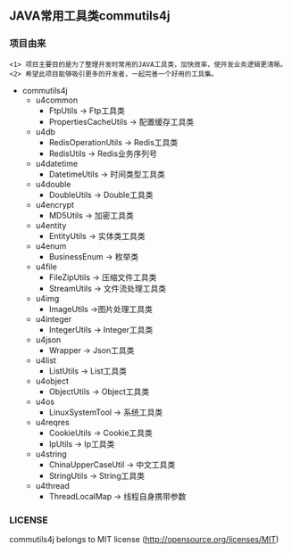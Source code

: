 ## JAVA常用工具类commutils4j

### 项目由来
````
<1> 项目主要目的是为了整理开发时常用的JAVA工具类，加快效率，使开发业务逻辑更清晰。
<2> 希望此项目能够吸引更多的开发者，一起完善一个好用的工具集。
````

* commutils4j
    * u4common
        * FtpUtils -> Ftp工具类
        * PropertiesCacheUtils -> 配置缓存工具类
    * u4db
        * RedisOperationUtils -> Redis工具类
        * RedisUtils -> Redis业务序列号
    * u4datetime
        * DatetimeUtils -> 时间类型工具类
    * u4double
        * DoubleUtils -> Double工具类
    * u4encrypt
        * MD5Utils -> 加密工具类
    * u4entity
        * EntityUtils -> 实体类工具类
    * u4enum
        * BusinessEnum -> 枚举类
    * u4file
        * FileZipUtils -> 压缩文件工具类
        * StreamUtils -> 文件流处理工具类
    * u4img
        * ImageUtils ->图片处理工具类
    * u4integer
        * IntegerUtils -> Integer工具类
    * u4json
        * Wrapper -> Json工具类
    * u4list
        * ListUtils -> List工具类
    * u4object
        * ObjectUtils -> Object工具类
    * u4os
        * LinuxSystemTool -> 系统工具类
    * u4reqres
        * CookieUtils -> Cookie工具类
        * IpUtils -> Ip工具类
    * u4string
        * ChinaUpperCaseUtil -> 中文工具类
        * StringUtils -> String工具类
    * u4thread
        * ThreadLocalMap -> 线程自身携带参数

### LICENSE
commutils4j belongs to MIT license (http://opensource.org/licenses/MIT)
